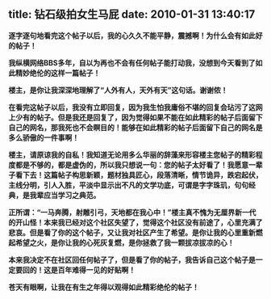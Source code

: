 title: 钻石级拍女生马屁
date: 2010-01-31 13:40:17
---

<p>
	<span style=\"color: #add8e6\"><span style=\"font-size: 16px\"><strong>逐字逐句地看完这个帖子以后，我的心久久不能平静，震撼啊！为什么会有如此好的帖子！</strong></span></span></p>
<p>
	<span style=\"color: #add8e6\"><span style=\"font-size: 16px\"><strong>我纵横网络BBS多年，自以为再也不会有任何帖子能打动我，没想到今天看到了如此精妙绝伦的这样一篇帖子！</strong></span></span></p>
<p>
	<span style=\"color: #add8e6\"><span style=\"font-size: 16px\"><strong>楼主，是你让我深深地理解了&ldquo;人外有人，天外有天&rdquo;这句话。谢谢侬！</strong></span></span></p>
<p>
	<span style=\"color: #add8e6\"><span style=\"font-size: 16px\"><strong>在看完这帖子以后，我没有立即回复，因为我生怕我庸俗不堪的回复会玷污了这网上少有的帖子。但是我还是回复了，因为觉得如果不能在如此精彩的帖子后面留下自己的网名，那我死也不会瞑目的！能够在如此精彩的帖子后面留下自己的网名是多么骄傲的一件事啊！</strong></span></span></p>
<p>
	<span style=\"color: #add8e6\"><span style=\"font-size: 16px\"><strong>楼主，请原谅我的自私！我知道无论用多么华丽的辞藻来形容楼主您帖子的精彩程度都是不够的，都是虚伪的，所以我只想说一句：您的帖子太好看了！我愿意一辈子看下去！这篇帖子构思新颖，题材独具匠心，段落清晰，情节诡异，跌宕起伏，主线分明，引人入胜，平淡中显示出不凡的文学功底，可谓是字字珠玑，句句经典，是我辈应当学习之典范。</strong></span></span></p>
<p>
	<span style=\"color: #add8e6\"><span style=\"font-size: 16px\"><strong>正所谓：&ldquo;一马奔腾，射雕引弓，天地都在我心中！&rdquo;楼主真不愧为无厘界新一代的开山怪！本来我已经对这个社区失望了，觉得这个社区没有前途了，心里充满了悲哀。但是看了你的这个帖子，又让我对社区产生了希望。是你让我的心里重新燃起希望之火，是你让我的心死灰复燃，是你拯救了我一颗拔凉拔凉的心！</strong></span></span></p>
<p>
	<span style=\"color: #add8e6\"><span style=\"font-size: 16px\"><strong>本来我决定不在社区回任何帖子了，但是看了你的帖子，我告诉自己这个帖子是一定要回的！这是百年难得一见的好贴啊！</strong></span></span></p>
<p>
	<span style=\"color: #add8e6\"><span style=\"font-size: 16px\"><strong>苍天有眼啊，让我在有生之年得以观得如此精彩绝伦的帖子！ </strong></span></span></p>